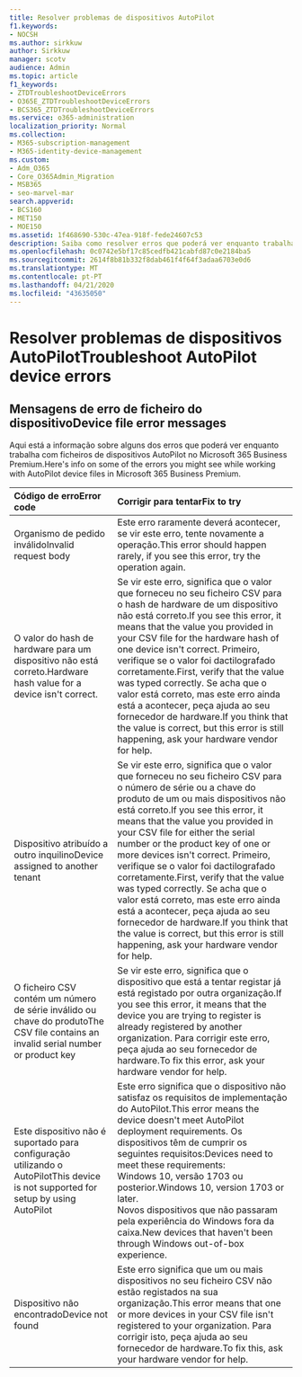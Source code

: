 ```yaml
---
title: Resolver problemas de dispositivos AutoPilot
f1.keywords:
- NOCSH
ms.author: sirkkuw
author: Sirkkuw
manager: scotv
audience: Admin
ms.topic: article
f1_keywords:
- ZTDTroubleshootDeviceErrors
- O365E_ZTDTroubleshootDeviceErrors
- BCS365_ZTDTroubleshootDeviceErrors
ms.service: o365-administration
localization_priority: Normal
ms.collection:
- M365-subscription-management
- M365-identity-device-management
ms.custom:
- Adm_O365
- Core_O365Admin_Migration
- MSB365
- seo-marvel-mar
search.appverid:
- BCS160
- MET150
- MOE150
ms.assetid: 1f468690-530c-47ea-918f-fede24607c53
description: Saiba como resolver erros que poderá ver enquanto trabalha com ficheiros de dispositivos AutoPilot no Microsoft 365 Business Premium.
ms.openlocfilehash: 0c0742e5bf17c85cedfb421cabfd87c0e2184ba5
ms.sourcegitcommit: 2614f8b81b332f8dab461f4f64f3adaa6703e0d6
ms.translationtype: MT
ms.contentlocale: pt-PT
ms.lasthandoff: 04/21/2020
ms.locfileid: "43635050"
---
```

# <a name="troubleshoot-autopilot-device-errors"></a><span data-ttu-id="229ce-103">Resolver problemas de dispositivos AutoPilot</span><span class="sxs-lookup"><span data-stu-id="229ce-103">Troubleshoot AutoPilot device errors</span></span>

## <a name="device-file-error-messages"></a><span data-ttu-id="229ce-104">Mensagens de erro de ficheiro do dispositivo</span><span class="sxs-lookup"><span data-stu-id="229ce-104">Device file error messages</span></span>

<span data-ttu-id="229ce-105">Aqui está a informação sobre alguns dos erros que poderá ver enquanto trabalha com ficheiros de dispositivos AutoPilot no Microsoft 365 Business Premium.</span><span class="sxs-lookup"><span data-stu-id="229ce-105">Here's info on some of the errors you might see while working with AutoPilot device files in Microsoft 365 Business Premium.</span></span> 
  
|<span data-ttu-id="229ce-106">**Código de erro**</span><span class="sxs-lookup"><span data-stu-id="229ce-106">**Error code**</span></span>|<span data-ttu-id="229ce-107">**Corrigir para tentar**</span><span class="sxs-lookup"><span data-stu-id="229ce-107">**Fix to try**</span></span>|
|:-----|:-----|
|<span data-ttu-id="229ce-108">Organismo de pedido inválido</span><span class="sxs-lookup"><span data-stu-id="229ce-108">Invalid request body</span></span>  <br/> |<span data-ttu-id="229ce-109">Este erro raramente deverá acontecer, se vir este erro, tente novamente a operação.</span><span class="sxs-lookup"><span data-stu-id="229ce-109">This error should happen rarely, if you see this error, try the operation again.</span></span>  <br/> |
|<span data-ttu-id="229ce-110">O valor do hash de hardware para um dispositivo não está correto.</span><span class="sxs-lookup"><span data-stu-id="229ce-110">Hardware hash value for a device isn't correct.</span></span>  <br/> |<span data-ttu-id="229ce-111">Se vir este erro, significa que o valor que forneceu no seu ficheiro CSV para o hash de hardware de um dispositivo não está correto.</span><span class="sxs-lookup"><span data-stu-id="229ce-111">If you see this error, it means that the value you provided in your CSV file for the hardware hash of one device isn't correct.</span></span> <span data-ttu-id="229ce-112">Primeiro, verifique se o valor foi dactilografado corretamente.</span><span class="sxs-lookup"><span data-stu-id="229ce-112">First, verify that the value was typed correctly.</span></span> <span data-ttu-id="229ce-113">Se acha que o valor está correto, mas este erro ainda está a acontecer, peça ajuda ao seu fornecedor de hardware.</span><span class="sxs-lookup"><span data-stu-id="229ce-113">If you think that the value is correct, but this error is still happening, ask your hardware vendor for help.</span></span>  <br/> |
|<span data-ttu-id="229ce-114">Dispositivo atribuído a outro inquilino</span><span class="sxs-lookup"><span data-stu-id="229ce-114">Device assigned to another tenant</span></span>  <br/> |<span data-ttu-id="229ce-115">Se vir este erro, significa que o valor que forneceu no seu ficheiro CSV para o número de série ou a chave do produto de um ou mais dispositivos não está correto.</span><span class="sxs-lookup"><span data-stu-id="229ce-115">If you see this error, it means that the value you provided in your CSV file for either the serial number or the product key of one or more devices isn't correct.</span></span> <span data-ttu-id="229ce-116">Primeiro, verifique se o valor foi dactilografado corretamente.</span><span class="sxs-lookup"><span data-stu-id="229ce-116">First, verify that the value was typed correctly.</span></span> <span data-ttu-id="229ce-117">Se acha que o valor está correto, mas este erro ainda está a acontecer, peça ajuda ao seu fornecedor de hardware.</span><span class="sxs-lookup"><span data-stu-id="229ce-117">If you think that the value is correct, but this error is still happening, ask your hardware vendor for help.</span></span>  <br/> |
|<span data-ttu-id="229ce-118">O ficheiro CSV contém um número de série inválido ou chave do produto</span><span class="sxs-lookup"><span data-stu-id="229ce-118">The CSV file contains an invalid serial number or product key</span></span>  <br/> |<span data-ttu-id="229ce-119">Se vir este erro, significa que o dispositivo que está a tentar registar já está registado por outra organização.</span><span class="sxs-lookup"><span data-stu-id="229ce-119">If you see this error, it means that the device you are trying to register is already registered by another organization.</span></span> <span data-ttu-id="229ce-120">Para corrigir este erro, peça ajuda ao seu fornecedor de hardware.</span><span class="sxs-lookup"><span data-stu-id="229ce-120">To fix this error, ask your hardware vendor for help.</span></span>  <br/> |
|<span data-ttu-id="229ce-121">Este dispositivo não é suportado para configuração utilizando o AutoPilot</span><span class="sxs-lookup"><span data-stu-id="229ce-121">This device is not supported for setup by using AutoPilot</span></span>  <br/> | <span data-ttu-id="229ce-122">Este erro significa que o dispositivo não satisfaz os requisitos de implementação do AutoPilot.</span><span class="sxs-lookup"><span data-stu-id="229ce-122">This error means the device doesn't meet AutoPilot deployment requirements.</span></span> <span data-ttu-id="229ce-123">Os dispositivos têm de cumprir os seguintes requisitos:</span><span class="sxs-lookup"><span data-stu-id="229ce-123">Devices need to meet these requirements:</span></span>  <br/>  <span data-ttu-id="229ce-124">Windows 10, versão 1703 ou posterior.</span><span class="sxs-lookup"><span data-stu-id="229ce-124">Windows 10, version 1703 or later.</span></span>  <br/>  <span data-ttu-id="229ce-125">Novos dispositivos que não passaram pela experiência do Windows fora da caixa.</span><span class="sxs-lookup"><span data-stu-id="229ce-125">New devices that haven't been through Windows out-of-box experience.</span></span>  <br/> |
|<span data-ttu-id="229ce-126">Dispositivo não encontrado</span><span class="sxs-lookup"><span data-stu-id="229ce-126">Device not found</span></span>  <br/> |<span data-ttu-id="229ce-127">Este erro significa que um ou mais dispositivos no seu ficheiro CSV não estão registados na sua organização.</span><span class="sxs-lookup"><span data-stu-id="229ce-127">This error means that one or more devices in your CSV file isn't registered to your organization.</span></span> <span data-ttu-id="229ce-128">Para corrigir isto, peça ajuda ao seu fornecedor de hardware.</span><span class="sxs-lookup"><span data-stu-id="229ce-128">To fix this, ask your hardware vendor for help.</span></span>  <br/> |
